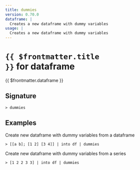 ```yaml
---
title: dummies
version: 0.70.0
dataframe: |
  Creates a new dataframe with dummy variables
usage: |
  Creates a new dataframe with dummy variables
---
```


# <code>{{ $frontmatter.title }}</code> for dataframe

<div class='command-title'>{{ $frontmatter.dataframe }}</div>

## Signature

```> dummies ```

## Examples

Create new dataframe with dummy variables from a dataframe
```shell
> [[a b]; [1 2] [3 4]] | into df | dummies
```

Create new dataframe with dummy variables from a series
```shell
> [1 2 2 3 3] | into df | dummies
```
